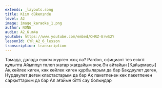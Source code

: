 ```yaml
---
extends: _layouts.song
title: Kiım dükenınde
level: A2
image: image_karaoke_1.png
author: NONE
audio: A2_6.m4a
youtube: https://www.youtube.com/embed/OHRZ-ErwS2Y
lessonId: CYR_A2_6_lesson
transcription: transcription 
---
```

Тамада, далада ешкім жүрген жоқ па?
Pardon, официант  тез есікті құлыпта
Айыппұл төлеп жатар жағдайым жоқ
Ән айтайын
[Қайырмасы]
Ақ көйлек киген, көк көйлек киген құрбыларым да бар
Бақдәулет деген, Нұрдәулет деген кластастарым да бар
Ақ пакетпенен көк пакетпенен сарқыттарым да бар
Ал ағайын бітті сау болыңдар